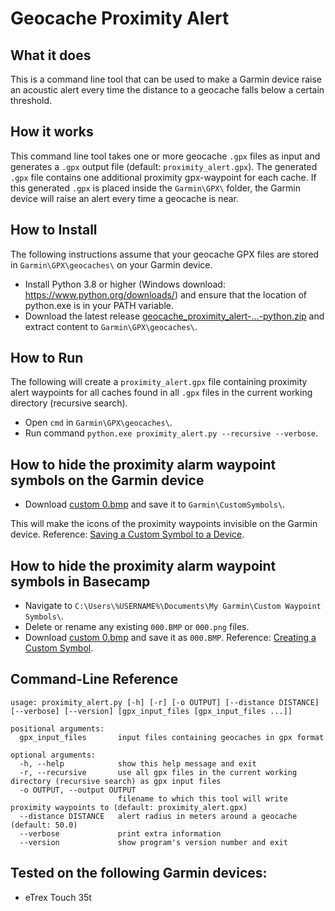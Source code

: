 # Geocache Proximity Alert
## What it does
This is a command line tool that can be used to make a Garmin device raise an acoustic alert every time the distance to a geocache falls below a certain threshold.
## How it works
This command line tool takes one or more geocache `.gpx` files as input and generates a `.gpx` output file (default: `proximity_alert.gpx`).
The generated `.gpx` file contains one additional proximity gpx-waypoint for each cache.
If this generated `.gpx` is placed inside the `Garmin\GPX\` folder, the Garmin device will raise an alert every time a geocache is near.

## How to Install
The following instructions assume that your geocache GPX files are stored in `Garmin\GPX\geocaches\` on your Garmin device.
 - Install Python 3.8 or higher (Windows download: https://www.python.org/downloads/) and ensure that the location of python.exe is in your PATH variable.
 - Download the latest release [geocache_proximity_alert-...-python.zip](https://github.com/markusobi/Geocache-Proximity-Alert/releases) and extract content to `Garmin\GPX\geocaches\`.
## How to Run
The following will create a `proximity_alert.gpx` file containing proximity alert waypoints for all caches found in all `.gpx` files in the current working directory (recursive search).
 - Open `cmd` in `Garmin\GPX\geocaches\`.
 - Run command `python.exe proximity_alert.py --recursive --verbose`.

## How to hide the proximity alarm waypoint symbols on the Garmin device
 - Download [custom 0.bmp](https://raw.githubusercontent.com/markusobi/Geocache-Proximity-Alert/master/custom%200.bmp) and save it to `Garmin\CustomSymbols\`.

This will make the icons of the proximity waypoints invisible on the Garmin device. Reference: [Saving a Custom Symbol to a Device](https://support.garmin.com/?faq=VTS8XTdjCW5Tx3HyfJ3eQ6).
## How to hide the proximity alarm waypoint symbols in Basecamp
 - Navigate to `C:\Users\%USERNAME%\Documents\My Garmin\Custom Waypoint Symbols\`.
 - Delete or rename any existing `000.BMP` or `000.png` files.
 - Download [custom 0.bmp](https://raw.githubusercontent.com/markusobi/Geocache-Proximity-Alert/master/custom%200.bmp) and save it as `000.BMP`. Reference: [Creating a Custom Symbol](https://support.garmin.com/?faq=VTS8XTdjCW5Tx3HyfJ3eQ6).

## Command-Line Reference
```
usage: proximity_alert.py [-h] [-r] [-o OUTPUT] [--distance DISTANCE] [--verbose] [--version] [gpx_input_files [gpx_input_files ...]]

positional arguments:
  gpx_input_files       input files containing geocaches in gpx format

optional arguments:
  -h, --help            show this help message and exit
  -r, --recursive       use all gpx files in the current working directory (recursive search) as gpx input files
  -o OUTPUT, --output OUTPUT
                        filename to which this tool will write proximity waypoints to (default: proximity_alert.gpx)
  --distance DISTANCE   alert radius in meters around a geocache (default: 50.0)
  --verbose             print extra information
  --version             show program's version number and exit
```

## Tested on the following Garmin devices:
 - eTrex Touch 35t
